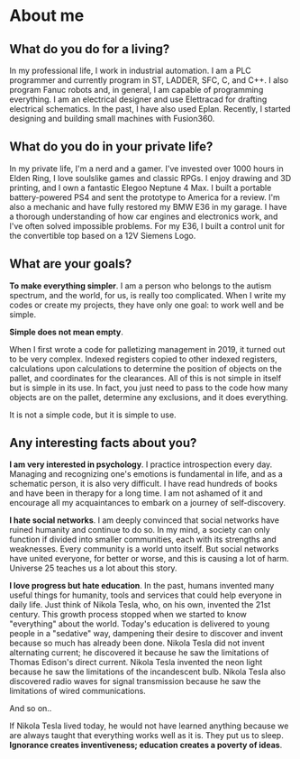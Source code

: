 # About me
## What do you do for a living?
In my professional life, I work in industrial automation. 
I am a PLC programmer and currently program in ST, LADDER, SFC, C, and C++.
I also program Fanuc robots and, in general, I am capable of programming everything.
I am an electrical designer and use Elettracad for drafting electrical schematics. In the past, I have also used Eplan.
Recently, I started designing and building small machines with Fusion360.

## What do you do in your private life?
In my private life, I'm a nerd and a gamer. I've invested over 1000 hours in Elden Ring, I love soulslike games and classic RPGs. 
I enjoy drawing and 3D printing, and I own a fantastic Elegoo Neptune 4 Max. 
I built a portable battery-powered PS4 and sent the prototype to America for a review. 
I'm also a mechanic and have fully restored my BMW E36 in my garage. I have a thorough understanding of how car engines and electronics work, and I've often solved impossible problems. 
For my E36, I built a control unit for the convertible top based on a 12V Siemens Logo.

## What are your goals?
**To make everything simpler**. 
I am a person who belongs to the autism spectrum, and the world, for us, is really too complicated. 
When I write my codes or create my projects, they have only one goal: to work well and be simple. 

**Simple does not mean empty**. 

When I first wrote a code for palletizing management in 2019, it turned out to be very complex. 
Indexed registers copied to other indexed registers, calculations upon calculations to determine the position of objects on the pallet, and coordinates for the clearances. 
All of this is not simple in itself but is simple in its use. In fact, you just need to pass to the code how many objects are on the pallet, determine any exclusions, and it does everything. 

It is not a simple code, but it is simple to use.

## Any interesting facts about you?
**I am very interested in psychology**. 
I practice introspection every day. 
Managing and recognizing one's emotions is fundamental in life, and as a schematic person, it is also very difficult. 
I have read hundreds of books and have been in therapy for a long time. 
I am not ashamed of it and encourage all my acquaintances to embark on a journey of self-discovery.

**I hate social networks**. 
I am deeply convinced that social networks have ruined humanity and continue to do so. 
In my mind, a society can only function if divided into smaller communities, each with its strengths and weaknesses. 
Every community is a world unto itself. But social networks have united everyone, for better or worse, and this is causing a lot of harm. 
Universe 25 teaches us a lot about this story.

**I love progress but hate education**. 
In the past, humans invented many useful things for humanity, tools and services that could help everyone in daily life. 
Just think of Nikola Tesla, who, on his own, invented the 21st century. 
This growth process stopped when we started to know "everything" about the world. 
Today's education is delivered to young people in a "sedative" way, dampening their desire to discover and invent because so much has already been done. 
Nikola Tesla did not invent alternating current; he discovered it because he saw the limitations of Thomas Edison's direct current. 
Nikola Tesla invented the neon light because he saw the limitations of the incandescent bulb. 
Nikola Tesla also discovered radio waves for signal transmission because he saw the limitations of wired communications.

And so on..

If Nikola Tesla lived today, he would not have learned anything because we are always taught that everything works well as it is. 
They put us to sleep.
**Ignorance creates inventiveness; education creates a poverty of ideas**.
